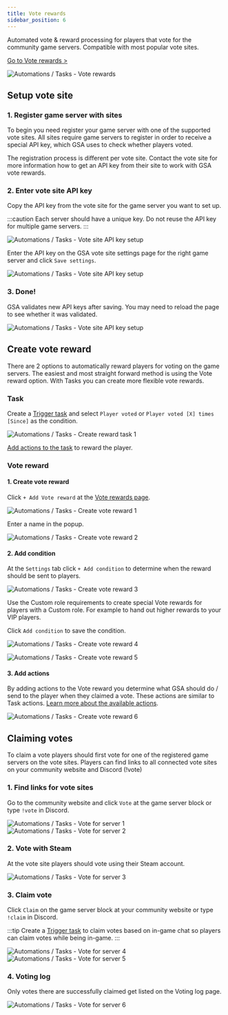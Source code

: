 ```yaml
---
title: Vote rewards
sidebar_position: 6
---
```


Automated vote & reward processing for players that vote for the community game servers. Compatible with most popular vote sites.

[Go to Vote rewards >](https://dash.gameserverapp.com/task/vote-rewards/reward)

![Automations / Tasks - Vote rewards](/img/dashboard/automate_tasks/vote_reward/vote_reward_sites.jpg)

## Setup vote site

### 1. Register game server with sites
To begin you need register your game server with one of the supported vote sites. All sites require game servers to register in order to receive a special API key, which GSA uses to check whether players voted.

The registration process is different per vote site. Contact the vote site for more information how to get an API key from their site to work with GSA vote rewards.

### 2. Enter vote site API key
Copy the API key from the vote site for the game server you want to set up.

:::caution
Each server should have a unique key. Do not reuse the API key for multiple game servers.
:::

![Automations / Tasks - Vote site API key setup](/img/dashboard/automate_tasks/vote_reward/vote_site_api_key.jpg)

Enter the API key on the GSA vote site settings page for the right game server and click `Save settings`.

![Automations / Tasks - Vote site API key setup](/img/dashboard/automate_tasks/vote_reward/vote_site_store_api_key.jpg)

### 3. Done!
GSA validates new API keys after saving. You may need to reload the page to see whether it was validated.

![Automations / Tasks - Vote site API key setup](/img/dashboard/automate_tasks/vote_reward/vote_site_validated.jpg)


## Create vote reward
There are 2 options to automatically reward players for voting on the game servers. The easiest and most straight forward method is using the Vote reward option. With Tasks you can create more flexible vote rewards. 

### Task
Create a [Trigger task](/dashboard/automate_tasks/getting_started#create-automation--task) and select `Player voted` or `Player voted [X] times [Since]` as the condition.

![Automations / Tasks - Create reward task 1](/img/dashboard/automate_tasks/vote_reward/create_reward_task_1.jpg)

[Add actions to the task](/dashboard/automate_tasks/getting_started#3-add-actions) to reward the player.

### Vote reward

#### 1. Create vote reward
Click `+ Add Vote reward` at the [Vote rewards page](https://dash.gameserverapp.com/task/vote-rewards/reward).

![Automations / Tasks - Create vote reward 1](/img/dashboard/automate_tasks/vote_reward/create_vote_reward_1.jpg)

Enter a name in the popup.

![Automations / Tasks - Create vote reward 2](/img/dashboard/automate_tasks/vote_reward/create_vote_reward_2.jpg)

#### 2. Add condition
At the `Settings` tab click `+ Add condition` to determine when the reward should be sent to players.

![Automations / Tasks - Create vote reward 3](/img/dashboard/automate_tasks/vote_reward/create_vote_reward_3.jpg)

Use the Custom role requirements to create special Vote rewards for players with a Custom role. For example to hand out higher rewards to your VIP players.

Click `Add condition` to save the condition.

![Automations / Tasks - Create vote reward 4](/img/dashboard/automate_tasks/vote_reward/create_vote_reward_4.jpg)

![Automations / Tasks - Create vote reward 5](/img/dashboard/automate_tasks/vote_reward/create_vote_reward_5.jpg)

#### 3. Add actions
By adding actions to the Vote reward you determine what GSA should do / send to the player when they claimed a vote. These actions are similar to Task actions. [Learn more about the available actions](/dashboard/automate_tasks/available_actions).


![Automations / Tasks - Create vote reward 6](/img/dashboard/automate_tasks/vote_reward/create_vote_reward_6.jpg)


## Claiming votes
To claim a vote players should first vote for one of the registered game servers on the vote sites. 
Players can find links to all connected vote sites on your community website and Discord (!vote)

### 1. Find links for vote sites
Go to the community website and click `Vote` at the game server block or type `!vote` in Discord.

![Automations / Tasks - Vote for server 1](/img/dashboard/automate_tasks/vote_reward/vote_for_server_1.jpg)
![Automations / Tasks - Vote for server 2](/img/dashboard/automate_tasks/vote_reward/vote_for_server_2.jpg)

### 2. Vote with Steam
At the vote site players should vote using their Steam account.

![Automations / Tasks - Vote for server 3](/img/dashboard/automate_tasks/vote_reward/vote_for_server_3.jpg)

### 3. Claim vote 
Click `Claim` on the game server block at your community website or type `!claim` in Discord.

:::tip
Create a [Trigger task](/dashboard/automate_tasks/getting_started#trigger--event) to claim votes based on in-game chat so players can claim votes while being in-game.
:::

![Automations / Tasks - Vote for server 4](/img/dashboard/automate_tasks/vote_reward/vote_for_server_4.jpg)
![Automations / Tasks - Vote for server 5](/img/dashboard/automate_tasks/vote_reward/vote_for_server_5.jpg)

### 4. Voting log
Only votes there are successfully claimed get listed on the Voting log page.

![Automations / Tasks - Vote for server 6](/img/dashboard/automate_tasks/vote_reward/vote_for_server_6.jpg)